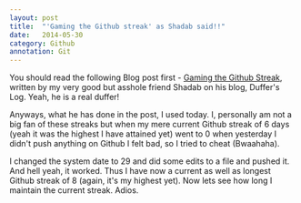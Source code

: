 ```yaml
---
layout: post
title:  "'Gaming the Github streak' as Shadab said!!"
date:   2014-05-30
category: Github
annotation: Git
---
```


You should read the following Blog post first - [Gaming the Github Streak][1], written by my very good but asshole friend Shadab on his blog, Duffer's Log. Yeah, he is a real duffer!

Anyways, what he has done in the post, I used today. I, personally am not a big fan of these streaks but when my mere current Github streak of 6 days (yeah it was the highest I have attained yet) went to 0 when yesterday I didn't push anything on Github I felt bad, so I tried to cheat (Bwaahaha).

I changed the system date to 29 and did some edits to a file and pushed it. And hell yeah, it worked. Thus I have now a current as well as longest Github streak of 8 (again, it's my highest yet).
Now lets see how long I maintain the current streak. Adios.


[1]: http://dufferzafar.github.io/blog/2013/12/21/gaming-the-github-streak/